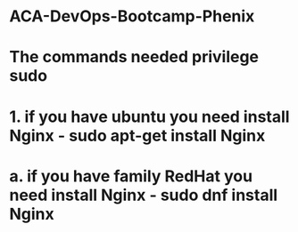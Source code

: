 # ACA-DevOps-Bootcamp-Phenix
# The commands needed privilege sudo
# 1. if you have ubuntu you need install Nginx - sudo apt-get install Nginx
# a. if you have family RedHat you need install Nginx - sudo dnf install Nginx
